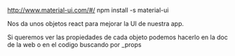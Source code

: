 http://www.material-ui.com/#/
npm install -s material-ui

Nos da unos objetos react para mejorar la UI de nuestra app.

Si queremos ver las propiedades de cada objeto podemos hacerlo en la doc de la web o en el codigo buscando por _props
